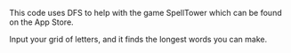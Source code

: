 This code uses DFS to help with the game SpellTower which can be found on the App Store.

Input your grid of letters, and it finds the longest words you can make.
